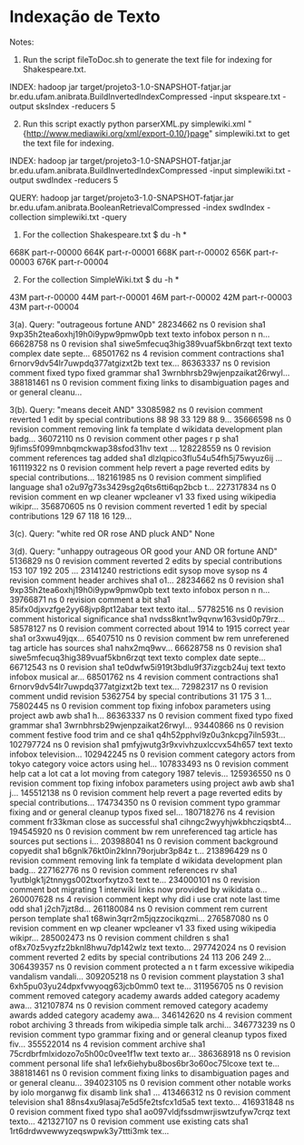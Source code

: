 Indexação de Texto
==================

Notes: 
1) Run the script fileToDoc.sh to generate the text file for indexing for Shakespeare.txt.

INDEX: hadoop jar target/projeto3-1.0-SNAPSHOT-fatjar.jar br.edu.ufam.anibrata.BuildInvertedIndexCompressed -input skspeare.txt -output sksIndex -reducers 5

2) Run this script exactly python parserXML.py simplewiki.xml "{http://www.mediawiki.org/xml/export-0.10/}page" simplewiki.txt to get the text file for indexing.

INDEX: hadoop jar target/projeto3-1.0-SNAPSHOT-fatjar.jar br.edu.ufam.anibrata.BuildInvertedIndexCompressed -input simplewiki.txt -output swdIndex -reducers 5

QUERY: hadoop jar target/projeto3-1.0-SNAPSHOT-fatjar.jar br.edu.ufam.anibrata.BooleanRetrievalCompressed -index swdIndex -collection simplewiki.txt -query <query string provided in the answers below>

1. For the collection Shakespeare.txt
$ du -h *

668K	part-r-00000
664K	part-r-00001
668K	part-r-00002
656K	part-r-00003
676K	part-r-00004

2. For the collection SimpleWiki.txt
$ du -h *

43M	part-r-00000
44M	part-r-00001
46M	part-r-00002
42M	part-r-00003
43M	part-r-00004

3(a).	Query: "outrageous fortune AND"
28234662	ns 0 revision sha1 9xp35h2tea6oxhj19h0i9ypw9pmw0pb text texto infobox person n n...
66628758	ns 0 revision sha1 siwe5mfecuq3hig389vuaf5kbn6rzqt text texto complex date septe...
68501762	ns 4 revision comment contractions sha1 6rnorv9dv54lr7uwpdq377atgizxt2b text tex...
86363337	ns 0 revision comment fixed typo fixed grammar sha1 3wrnbhrsb29wjenpzaikat26rwyl...
388181461	ns 0 revision comment fixing links to disambiguation pages and or general cleanu...

3(b).	Query: "means deceit AND"
33085982	ns 0 revision comment reverted 1 edit by special contributions 88 98 33 129 88 9...
35666598	ns 0 revision comment removing link fa template d wikidata development plan badg...
36072110	ns 0 revision comment other pages r p sha1 9jfims5f099mnbqmckwap38sfod31hv text ...
128228559	ns 0 revision comment references tag added sha1 dlzlqpico3flu54u54fh5j75wyuz6ij ...
161119322	ns 0 revision comment help revert a page reverted edits by special contributions...
182161985	ns 0 revision comment simplified language sha1 o2u97g73s3429sg2q6ts6tti6qp2bcb t...
227317834	ns 0 revision comment en wp cleaner wpcleaner v1 33 fixed using wikipedia wikipr...
356870605	ns 0 revision comment reverted 1 edit by special contributions 129 67 118 16 129...

3(c).	Query: "white red OR rose AND pluck AND"
	None

3(d).	Query: "unhappy outrageous OR good your AND OR fortune AND"
5136829	ns 0 revision comment reverted 2 edits by special contributions 153 107 192 205 ...
23141240	restrictions edit sysop move sysop ns 4 revision comment header archives sha1 o1...
28234662	ns 0 revision sha1 9xp35h2tea6oxhj19h0i9ypw9pmw0pb text texto infobox person n n...
39766871	ns 0 revision comment a bit sha1 85ifx0djxvzfge2yy68jvp8pt12abar text texto ital...
57782516	ns 0 revision comment historical significance sha1 nvdss8knt1w9qvnw163vsid0p79rz...
58578127	ns 0 revision comment corrected about 1914 to 1915 correct year sha1 or3xwu49jqx...
65407510	ns 0 revision comment bw rem unreferened tag article has sources sha1 nahx2mq9wv...
66628758	ns 0 revision sha1 siwe5mfecuq3hig389vuaf5kbn6rzqt text texto complex date septe...
66712543	ns 0 revision sha1 te0dwfw5i919t3bdlu9f37izgcb24uj text texto infobox musical ar...
68501762	ns 4 revision comment contractions sha1 6rnorv9dv54lr7uwpdq377atgizxt2b text tex...
72982317	ns 0 revision comment undid revision 5362754 by special contributions 31 175 3 1...
75802445	ns 0 revision comment top fixing infobox parameters using project awb awb sha1 h...
86363337	ns 0 revision comment fixed typo fixed grammar sha1 3wrnbhrsb29wjenpzaikat26rwyl...
93440866	ns 0 revision comment festive food trim and ce sha1 q4h52pphvl9z0u3nkcpg7iln593t...
102797724	ns 0 revision sha1 pmfyjwutg3r9xvivhzuxlccvx54h657 text texto infobox television...
102942245	ns 0 revision comment category actors from tokyo category voice actors using hel...
107833493	ns 0 revision comment help cat a lot cat a lot moving from category 1987 televis...
125936550	ns 0 revision comment top fixing infobox parameters using project awb awb sha1 j...
145512138	ns 0 revision comment help revert a page reverted edits by special contributions...
174734350	ns 0 revision comment typo grammar fixing and or general cleanup typos fixed sel...
180718276	ns 4 revision comment fr33kman close as successful sha1 cihngc2wyyhjwkbhcziqsbt4...
194545920	ns 0 revision comment bw rem unreferenced tag article has sources put sections i...
203988041	ns 0 revision comment background copyedit sha1 b6gnlk76kt0in2klnn79orjubr3p84z t...
213896429	ns 0 revision comment removing link fa template d wikidata development plan badg...
227162776	ns 0 revision comment references rv sha1 1yutblgk1j2tnnygs002txorfxytzo3 text te...
234000101	ns 0 revision comment bot migrating 1 interwiki links now provided by wikidata o...
260007628	ns 4 revision comment kept why did i use crat note last time odd sha1 j2ch7jzt8d...
261180084	ns 0 revision comment rem current person template sha1 t68win3qrr2m5jqzzocikqzmi...
276587080	ns 0 revision comment en wp cleaner wpcleaner v1 33 fixed using wikipedia wikipr...
285002473	ns 0 revision comment children s sha1 of8x70z5vyzfz2bknl8hwu7dp142wlz text texto...
297742024	ns 0 revision comment reverted 2 edits by special contributions 24 113 206 249 2...
306439357	ns 0 revision comment protected a n t farm excessive wikipedia vandalism vandali...
309205218	ns 0 revision comment playstation 3 sha1 6xh5pu03yu24dpxfvwyoqg63jcb0mm0 text te...
311956705	ns 0 revision comment removed category academy awards added category academy awa...
312107874	ns 0 revision comment removed category academy awards added category academy awa...
346142620	ns 4 revision comment robot archiving 3 threads from wikipedia simple talk archi...
346773239	ns 0 revision comment typo grammar fixing and or general cleanup typos fixed fiv...
355522014	ns 4 revision comment archive sha1 75crdbrfmlxidozo7o5h00c0vee1f1w text texto ar...
386368918	ns 0 revision comment personal life sha1 lefx6iehybu8bos6br3o60oc75lcoxe text te...
388181461	ns 0 revision comment fixing links to disambiguation pages and or general cleanu...
394023105	ns 0 revision comment other notable works by iolo morganwg fix disamb link sha1 ...
413466312	ns 0 revision comment television sha1 88ns4xu9lasaj7e5d5fe2tsfcx1d5a5 text texto...
416931848	ns 0 revision comment fixed typo sha1 ao097vldjfssdmwrjiswtzufyw7crqz text texto...
421327107	ns 0 revision comment use existing cats sha1 1rt6drdwvewwyzeqswpwk3y7ttti3mk tex...

